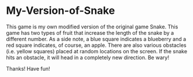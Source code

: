 # My-Version-of-Snake
This game is my own modified version of the original game Snake. 
This game has two types of fruit that increase the length of the snake by a different number. As a side note, a blue square indicates a blueberry and a red square indicates, of course, an apple. 
There are also various obstacles (i.e. yellow squares) placed at random locations on the screen. If the snake hits an obstacle, it will head in a completely new direction. Be wary!

Thanks!
Have fun!
